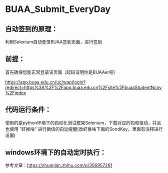 # BUAA_Submit_EveryDay

## 自动签到的原理：

利用Selenium自动登录BUAA签到页面，进行签到

## 前提：

首先确保您能正常登录该页面（起码证明你是BUAAer吧）

https://app.buaa.edu.cn/uc/wap/login?redirect=https%3A%2F%2Fapp.buaa.edu.cn%2Fsite%2FbuaaStudentNcov%2Findex

## 代码运行条件：

使用的是python环境下的自动化测试框架Selenium，下载对应的包和驱动，并且也使用 ”虾推啥“ 进行微信的自动提醒(改虾推啥下面的SendKey，里面有注释进行设置)

## windows环境下的自动定时执行：

参考文章：https://zhuanlan.zhihu.com/p/356957261

